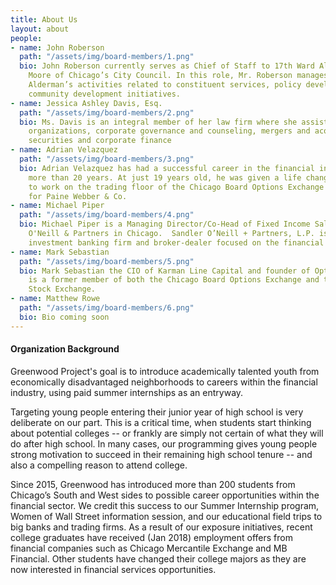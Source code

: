 ```yaml
---
title: About Us
layout: about
people:
- name: John Roberson
  path: "/assets/img/board-members/1.png"
  bio: John Roberson currently serves as Chief of Staff to 17th Ward Alderman David
    Moore of Chicago’s City Council. In this role, Mr. Roberson manages all of the
    Alderman’s activities related to constituent services, policy development, and
    community development initiatives.
- name: Jessica Ashley Davis, Esq.
  path: "/assets/img/board-members/2.png"
  bio: Ms. Davis is an integral member of her law firm where she assists with business
    organizations, corporate governance and counseling, mergers and acquisitions,
    securities and corporate finance
- name: Adrian Velazquez
  path: "/assets/img/board-members/3.png"
  bio: Adrian Velazquez has had a successful career in the financial industry for
    more than 20 years. At just 19 years old, he was given a life changing opportunity
    to work on the trading floor of the Chicago Board Options Exchange as a runner
    for Paine Webber & Co.
- name: Michael Piper
  path: "/assets/img/board-members/4.png"
  bio: Michael Piper is a Managing Director/Co-Head of Fixed Income Sales at Sandler
    O'Neill & Partners in Chicago.  Sandler O’Neill + Partners, L.P. is a full-service
    investment banking firm and broker-dealer focused on the financial services sector.
- name: Mark Sebastian
  path: "/assets/img/board-members/5.png"
  bio: Mark Sebastian the CIO of Karman Line Capital and founder of Option Pit. He
    is a former member of both the Chicago Board Options Exchange and the American
    Stock Exchange.
- name: Matthew Rowe
  path: "/assets/img/board-members/6.png"
  bio: Bio coming soon
---
```


#### Organization Background

Greenwood Project's goal is to introduce academically talented youth from economically disadvantaged neighborhoods to careers within the financial industry, using paid summer internships as an entryway.

Targeting young people entering their junior year of high school is very deliberate on our part. This is a critical time, when students start thinking about potential colleges -- or frankly are simply not certain of what they will do after high school. In many cases, our programming gives young people strong motivation to succeed in their remaining high school tenure -- and also a compelling reason to attend college.

Since 2015, Greenwood has introduced more than 200 students from Chicago’s South and West sides to possible career opportunities within the financial sector. We credit this success to our Summer Internship program, Women of Wall Street information session, and our educational field trips to big banks and trading firms. As a result of our exposure initiatives, recent college graduates have received (Jan 2018) employment offers from financial companies such as Chicago Mercantile Exchange and MB Financial. Other students have changed their college majors as they are now interested in financial services opportunities.
